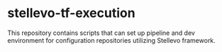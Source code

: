 # stellevo-tf-execution

This repository contains scripts that can set up pipeline and dev environment for configuration repositories utilizing Stellevo framework.

